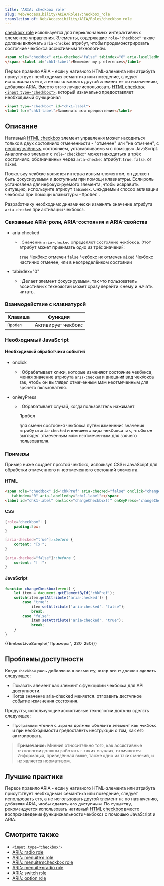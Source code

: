 ```yaml
---
title: 'ARIA: checkbox role'
slug: Web/Accessibility/ARIA/Roles/checkbox_role
translation_of: Web/Accessibility/ARIA/Roles/checkbox_role
---
```


[checkbox role](https://www.w3.org/TR/wai-aria-1.1/#checkbox) используется для переключаемых интерактивных элементов управления. Элементы, содержащие `role="checkbox"` также должны включать `aria-checked` атрибут, чтобы продемонстрировать состояние чекбокса ассистивным технологиям.

```html
<span role="checkbox" aria-checked="false" tabindex="0" aria-labelledby="chk1-label">
</span> <label id="chk1-label">Remember my preferences</label>
```

Первое правило ARIA - если у нативного HTML-элемента или атрибута присутствует необходимая семантика или поведение, следует использовать его, а не использовать другой элемент не по назначению, добавляя ARIA. Вместо этого лучше использовать [HTML checkbox](/ru/docs/Web/HTML/Element/input/checkbox) [`<input type="checkbox">`](/ru/docs/Web/HTML/Element/input/checkbox), который изначально предоставляет необходимый функционал:

```html
<input type="checkbox" id="chk1-label">
<label for="chk1-label">Запомнить мои предпочтения</label>
```

## Описание

Нативный [HTML checkbox](/ru/docs/Web/HTML/Element/input/checkbox) элемент управления может находиться только в двух состояниях отмеченности - "отмечен" или "не отмечен", с [неопределённым](/ru/docs/Web/HTML/Element/input/checkbox#Indeterminate_state_checkboxes) состоянием, устанавливаемым с помощью JavaScript. Аналогично элемент с `role="checkbox"` может находиться в трёх состояниях, обозначенных через `aria-checked` атрибут: `true`, `false`, or `mixed`.

Поскольку чекбокс является интерактивным элементом, он должен быть фокусируемым и доступным при помощи клавиатуры. Если роль установлена для нефокусируемого элемента, чтобы исправить ситуацию, используйте атрибут `tabindex`. Ожидаемый способ активации чекбокса при помощи клавиатуры - <kbd>Пробел</kbd> .

Разработчику необходимо динамически изменять значение атрибута `aria-checked` при активации чекбокса.

### Связанные ARIA-роли, ARIA-состояния и ARIA-свойства

- aria-checked

  - : Значение `aria-checked` определяет состояние чекбокса. Этот атрибут может принимать одно из трёх значений:

    `true`
    Чекбокс отмечен
    `false`
    Чекбокс не отмечен
    `mixed`
    Чекбокс частично отмечен, или в неопределённом состоянии

- tabindex="0"
  - : Делает элемент фокусируемым, так что пользователь ассистивных технологий может сразу перейти к нему и начать читать.

### Взаимодействие с клавиатурой

| Клавиша           | Функция            |
| ----------------- | ------------------ |
| <kbd>Пробел</kbd> | Активирует чекбокс |

### Необходимый JavaScript

#### Необходимый обработчики событий

- onclick
  - : Обрабатывает клики, которые изменяют состояние чекбокса, меняя значение атрибута `aria-checked` и внешний вид чекбокса так, чтобы он выглядел отмеченным млм неотмеченным для зрячего пользователя.
- onKeyPress

  - : Обрабатывает случай, когда пользователь нажимает&#x20;

    <kbd>Пробел</kbd>

    &#x20;для смены состояния чекбокса путём изменения значения атрибута `aria-checked` и внешнего вида чекбокса так, чтобы он выглядел отмеченным млм неотмеченным для зрячего пользователя.

### Примеры

Пример ниже создаёт простой чекбокс, используя CSS и JavaScript для обработки отмеченного и неотмеченного состояний элемента.

#### HTML

```html
<span role="checkbox" id="chkPref" aria-checked="false" onclick="changeCheckbox()" onKeyPress="changeCheckbox()"
   tabindex="0" aria-labelledby="chk1-label"></span>
<label id="chk1-label" onclick="changeCheckbox()" onKeyPress="changeCheckbox()">Запомнить мои предпочтения</label>
```

#### CSS

```css
[role="checkbox"] {
    padding:5px;
}

[aria-checked="true"]::before {
    content: "[x]";
}

[aria-checked="false"]::before {
    content: "[ ]";
}
```

#### JavaScript

```js
function changeCheckbox(event) {
    let item = document.getElementById('chkPref');
    switch(item.getAttribute('aria-checked')) {
        case "true":
            item.setAttribute('aria-checked', "false");
            break;
        case "false":
            item.setAttribute('aria-checked', "true");
            break;
    }
}
```

{{EmbedLiveSample("Примеры", 230, 250)}}

## Проблемы доступности

Когда `checkbox` роль добавлена к элементу, юзер агент должен сделать следующее:

- Показать элемент как элемент с функциями чекбокса для API доступности.
- Когда значение aria-checked меняется, отправить доступное событие изменения состояния.

Продукты, использующие ассистивные технологии должны сделать следующее:

- Программы чтения с экрана должны объявить элемент как чекбокс и при необходимости предоставить инструкции о том, как его активировать.

> **Примечание:** Мнения относительно того, как ассистивные технологии должны работать в таких случаях, отличаются. Информация, приведённая выше, также одно из таких мнений, и не является нормативом.

## Лучшие практики

Первое правило ARIA - если у нативного HTML-элемента или атрибута присутствует необходимая семантика или поведение, следует использовать его, а не использовать другой элемент не по назначению, добавляя ARIA, чтобы сделать его доступным. По существу, рекомендуется использовать нативный [HTML checkbox](/ru/docs/Web/HTML/Element/input/checkbox) вместо воспроизведения функциональности чекбокса с помощью JavaScript и ARIA.

## Смотрите также

- [`<input type="checkbox">`](/ru/docs/Web/HTML/Element/input/checkbox)
- [ARIA: radio role](/ru/docs/Web/Accessibility/ARIA/Roles/Radio_Role)
- [ARIA: menuitem role](/ru/docs/Web/Accessibility/ARIA/Roles/Menuitem_Role)
- [ARIA: menuitemcheckbox role](/ru/docs/Web/Accessibility/ARIA/Roles/Menuitemcheckbox_Role)
- [ARIA: menuitemradio role](/ru/docs/Web/Accessibility/ARIA/Roles/Menuitemradio_Role)
- [ARIA: switch role](/ru/docs/Web/Accessibility/ARIA/Roles/Switch_role)
- [ARIA: option role](/ru/docs/Web/Accessibility/ARIA/Roles/Option_role)
